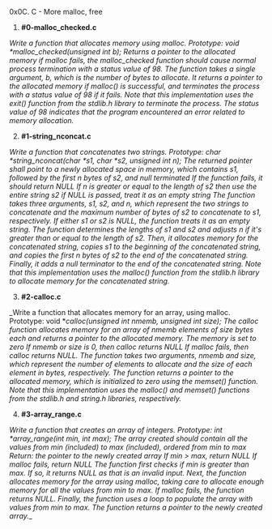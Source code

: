 0x0C. C - More malloc, free

1. **#0-malloc_checked.c**

_Write a function that allocates memory using malloc.
Prototype: void *malloc_checked(unsigned int b);
Returns a pointer to the allocated memory
if malloc fails, the malloc_checked function should cause normal process termination with a status value of 98.
The function takes a single argument, b, which is the number of bytes to allocate. It returns a pointer to the allocated memory if malloc() is successful, and terminates the process with a status value of 98 if it fails.
Note that this implementation uses the exit() function from the stdlib.h library to terminate the process. The status value of 98 indicates that the program encountered an error related to memory allocation._

2. **#1-string_nconcat.c**

_Write a function that concatenates two strings.
Prototype: char *string_nconcat(char *s1, char *s2, unsigned int n);
The returned pointer shall point to a newly allocated space in memory, which contains s1, followed by the first n bytes of s2, and null terminated
If the function fails, it should return NULL
If n is greater or equal to the length of s2 then use the entire string s2
if NULL is passed, treat it as an empty string
The function takes three arguments, s1, s2, and n, which represent the two strings to concatenate and the maximum number of bytes of s2 to concatenate to s1, respectively. If either s1 or s2 is NULL, the function treats it as an empty string.
The function determines the lengths of s1 and s2 and adjusts n if it's greater than or equal to the length of s2. Then, it allocates memory for the concatenated string, copies s1 to the beginning of the concatenated string, and copies the first n bytes of s2 to the end of the concatenated string. Finally, it adds a null terminator to the end of the concatenated string.
Note that this implementation uses the malloc() function from the stdlib.h library to allocate memory for the concatenated string._

3. **#2-calloc.c**

_Write a function that allocates memory for an array, using malloc.
Prototype: void *_calloc(unsigned int nmemb, unsigned int size);
The calloc function allocates memory for an array of nmemb elements of size bytes each and returns a pointer to the allocated memory.
The memory is set to zero
If nmemb or size is 0, then calloc returns NULL
If malloc fails, then calloc returns NULL. 
The function takes two arguments, nmemb and size, which represent the number of elements to allocate and the size of each element in bytes, respectively. The function returns a pointer to the allocated memory, which is initialized to zero using the memset() function.
Note that this implementation uses the malloc() and memset() functions from the stdlib.h and string.h libraries, respectively._

4. **#3-array_range.c**

_Write a function that creates an array of integers.
Prototype: int *array_range(int min, int max);
The array created should contain all the values from min (included) to max (included), ordered from min to max
Return: the pointer to the newly created array
If min > max, return NULL
If malloc fails, return NULL
The function first checks if min is greater than max. If so, it returns NULL as that is an invalid input. Next, the function allocates memory for the array using malloc, taking care to allocate enough memory for all the values from min to max. If malloc fails, the function returns NULL.
Finally, the function uses a loop to populate the array with values from min to max. The function returns a pointer to the newly created array.__
